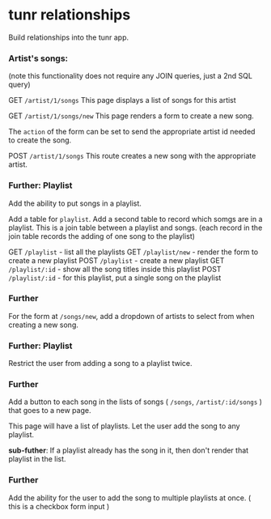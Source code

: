 # tunr relationships

Build relationships into the tunr app.

### Artist's songs:

(note this functionality does not require any JOIN queries, just a 2nd SQL query)

GET `/artist/1/songs`
This page displays a list of songs for this artist

GET `/artist/1/songs/new`
This page renders a form to create a new song.

The `action` of the form can be set to send the appropriate artist id needed to create the song.

POST `/artist/1/songs`
This route creates a new song with the appropriate artist.

### Further: Playlist
Add the ability to put songs in a playlist.

Add a table for `playlist`. Add a second table to record which somgs are in a playlist. This is a join table between a playlist and songs. (each record in the join table records the adding of one song to the playlist)

GET `/playlist` - list all the playlists
GET `/playlist/new` - render the form to create a new playlist
POST `/playlist` - create a new playlist
GET `/playlist/:id` - show all the song titles inside this playlist
POST `/playlist/:id` - for this playlist, put a single song on the playlist


### Further
For the form at `/songs/new`, add a dropdown of artists to select from when creating a new song.

### Further: Playlist
Restrict the user from adding a song to a playlist twice.

### Further
Add a button to each song in the lists of songs ( `/songs`, `/artist/:id/songs` ) that goes to a new page.

This page will have a list of playlists. Let the user add the song to any playlist.

**sub-futher**: If a playlist already has the song in it, then don't render that playlist in the list.

### Further
Add the ability for the user to add the song to multiple playlists at once. ( this is a checkbox form input )
